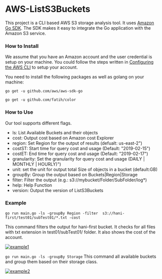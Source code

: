 # AWS-ListS3Buckets
 This project is a CLI based AWS S3 storage analysis tool. It uses [Amazon Go SDK](https://aws.amazon.com/sdk-for-go/). The SDK makes it easy to integrate the Go application with the Amazon S3 service.  
 ### How to Install
 We assume that you have an Amazon account and the user credential is setup on your machine. You could follow the steps written in [Configuring the AWS CLI](https://docs.aws.amazon.com/cli/latest/userguide/cli-chap-configure.html) to setup your account. 
 
 You need to install the following packages as well as golang on your machine:
 
 `go get -u github.com/aws/aws-sdk-go`
 
 `go get -u	github.com/fatih/color`
 
 ### How to Use
 Our tool supports different flags. 
 
 - ls: List Available Buckets and their objects
 - cost: Output cost based on Amazon cost Explorer
 - region: Set Region for the output of results (defualt: us-east-2")
 - costST: Start time for query cost and usage (Default: "2019-02-15")
 - costET: End time for query cost and usage (Default: "2019-02-17")
 - granularity: Set the granularity for query cost and usage (DAILY | MONTHLY | HOURLY)")
 - unit: set the unit for output total Size of objects in a bucket (default:GB)
 - groupBy: Group the output based on Buckets|Region|Storage
 - filter: Filter the output (e.g.: s3://mybucket/Folder/SubFolder/log*)
 - help: Help Function
 - version: Output the version of ListS3Buckets
 ### Example
 `go run main.go -ls -groupBy Region -filter  s3://hani-first/test01/subTest01/*.txt -cost`
 
 This command filters the output for hani-first bucket. It checks for all files with txt extension in test01/subTest01/ folder. It also shows the cost of the account. 
 
<a href="https://ibb.co/8x9b2kv"><img src="https://i.ibb.co/n1jBfpd/example1.png" alt="example1" border="0"></a> 

`go run main.go -ls -groupBy Storage`
 This command all available buckets and group them based on their storage class.

<a href="https://ibb.co/PxQN5Fh"><img src="https://i.ibb.co/nrCbD6c/example2.png" alt="example2" border="0"></a>
